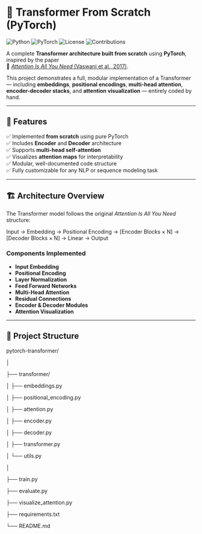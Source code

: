 # 🧠 Transformer From Scratch (PyTorch)

![Python](https://img.shields.io/badge/Python-3.10%2B-blue?logo=python)
![PyTorch](https://img.shields.io/badge/PyTorch-2.0+-EE4C2C?logo=pytorch)
![License](https://img.shields.io/badge/License-MIT-green.svg)
![Contributions](https://img.shields.io/badge/Contributions-Welcome-brightgreen)

A complete **Transformer architecture built from scratch** using **PyTorch**, inspired by the paper  
📜 [*Attention Is All You Need* (Vaswani et al., 2017)](https://arxiv.org/abs/1706.03762).

This project demonstrates a full, modular implementation of a Transformer — including **embeddings**, **positional encodings**, **multi-head attention**, **encoder-decoder stacks**, and **attention visualization** — entirely coded by hand.  

---

## 🚀 Features

✅ Implemented **from scratch** using pure PyTorch  
✅ Includes **Encoder** and **Decoder** architecture  
✅ Supports **multi-head self-attention**  
✅ Visualizes **attention maps** for interpretability  
✅ Modular, well-documented code structure  
✅ Fully customizable for any NLP or sequence modeling task  

---

## 🏗️ Architecture Overview

The Transformer model follows the original *Attention Is All You Need* structure:

Input → Embedding → Positional Encoding →
[Encoder Blocks × N] → [Decoder Blocks × N] → Linear → Output

### Components Implemented
- **Input Embedding**
- **Positional Encoding**
- **Layer Normalization**
- **Feed Forward Networks**
- **Multi-Head Attention**
- **Residual Connections**
- **Encoder & Decoder Modules**
- **Attention Visualization**

---

## 📂 Project Structure

pytorch-transformer/

│

├── transformer/

│ ├── embeddings.py

│ ├── positional_encoding.py

│ ├── attention.py

│ ├── encoder.py

│ ├── decoder.py

│ ├── transformer.py

│ └── utils.py

│

├── train.py

├── evaluate.py

├── visualize_attention.py

├── requirements.txt

└── README.md
